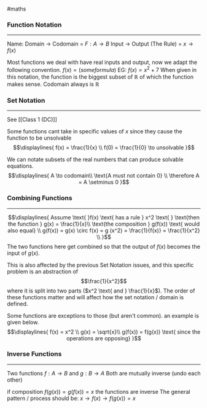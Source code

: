 #maths 

### Function Notation
---
Name: Domain $\to$ Codomain = $F: A \to B$
Input $\to$ Output (The Rule)    = $x \to f(x)$

Most functions we deal with have real inputs and output, now we adapt the following convention.
$f(x) = (some formula)$
EG: $f(x) = x^2 + 7$
When given in this notation, the function is the biggest subset of $\mathbb{R}$ of which the function makes sense. Codomain always is $\mathbb{R}$

### Set Notation
---
See [[Class 1 (DC)]]

Some functions cant take in specific values of $x$ since they cause the function to be unsolvable
$$\displaylines{
f(x) = \frac{1}{x} \\
f(0) = \frac{1}{0} \to unsolvable
}$$


We can notate subsets of the real numbers that can produce solvable equations.
$$\displaylines{
A \to codomain\\
\text{A must not contain 0} \\
\therefore A = A \setminus 0
}$$

### Combining Functions
---

$$\displaylines{
Assume \text{ }f(x) \text{ has a rule } x^2 \text{ }
\text{then the function } g(x) = \frac{1}{x}\\
\text{the composition } g(f(x)) \text{ would also equal} \\
g(f(x)) = g(x) \circ f(x) = g (x^2) = \frac{1}{f(x)} = \frac{1}{x^2} \\
}$$
The two functions here get combined so that the output of $f(x)$ becomes the input of $g(x)$.

This is also affected by the previous Set Notation issues, and this specific problem is an abstraction of $$\frac{1}{x^2}$$where it is split into two parts ($x^2 \text{ and } \frac{1}{x}$). The order of these functions matter and will affect how the set notation / domain is defined.

Some functions are exceptions to those (but aren't common). an example is given below.
$$\displaylines{
f(x) = x^2 \\
g(x) = \sqrt{x}\\
g(f(x)) = f(g(x)) \text{ since the operations are opposing}
}$$

### Inverse Functions
---

Two functions $f: A \to B$ and $g: B \to A$
Both are mutually inverse (undo each other)

if composition $f(g(x)) = g(f(x)) = x$ the functions are inverse
The general pattern / process should be:
$x \to f(x) \to f(g(x)) = x$